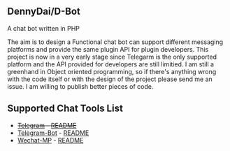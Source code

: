 DennyDai/D-Bot
----------
A  chat bot written in PHP

The aim is to design a Functional chat bot can support different messaging platforms and provide the same plugin API for plugin developers.
This project is now in a very early stage since Telegarm is the only supported platform and the API provided for developers are still limitied.  I am still a greenhand in Object oriented programming, so if there's anything wrong with the code itself or with the design of the project please send me an issue. I am willing to publish better pieces of code.

Supported Chat Tools List
----------
 - ~~[Telegram](https://telegram.org) - [README](https://github.com/dennydai/D-bot/blob/master/readmes/Telegram/Telegram.md)~~
 - [Telegram-Bot](https://core.telegram.org/bots) - [README](#)
 - [Wechat-MP](http://www.wechat.com/) - [README](#)
 